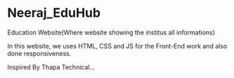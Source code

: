 # Neeraj_EduHub
Education Website(Where website showing the institus all informations)

In this website, we uses HTML, CSS and JS for the Front-End work and also done responsiveness.

Inspired By Thapa Technical...
